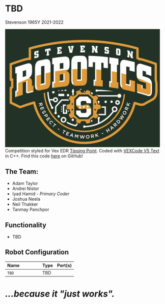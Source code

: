# **TBD**

Stevenson 1965Y 2021-2022

![](./media/stevensonvexlogo.png "Stevenson Robotics 2021-2022")
Competition styled for Vex EDR [Tipping Point](https://www.vexrobotics.com/vexedr/competition/vrc-current-game "VEX Current Game"). Coded with [VEXCode V5 Text](https://www.vexrobotics.com/vexcode "VEXCode V5") in C++.
Find this code [here](https://www.github.com/IyadHamid/StevensonVex1965Y-TippingPoint "Stevenson 1965Y Repository") on GitHub!

## **The Team:**

- Adam Taylor
- Andrei Nistor
- Iyad Hamid - *Primary Coder*
- Joshua Neela
- Neil Thakker
- Tanmay Panchpor
	
## **Functionality**

- TBD

## **Robot Configuration**

|Name            | Type       | Port(s)  |
|:---------------|:-----------|:---------|
|`TBD           `| TBD        |          |

# *...because it "just works".*